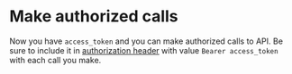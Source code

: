 # Make authorized calls

Now you have `access_token` and you can make authorized calls to API. Be sure to include it in [authorization header](https://developer.mozilla.org/en-US/docs/Web/HTTP/Headers/Authorization) with value `Bearer access_token` with each call you make.

